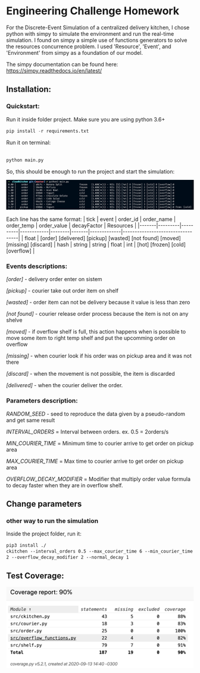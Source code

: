 # Engineering Challenge Homework

For the Discrete-Event Simulation of a centralized delivery kitchen, I chose python with simpy to simulate the environment and run the real-time simulation. I found on simpy a simple use of functions generators to solve the resources concurrence problem. I used 'Resource', 'Event', and 'Environment' from simpy as a foundation of our model.

The simpy documentation can be found here: https://simpy.readthedocs.io/en/latest/

## Installation:

### Quickstart:

Run it inside folder project. Make sure you are using python 3.6+

```python
pip install -r requirements.txt

```

Run it on terminal:

```python

python main.py

```

So, this should be enough to run the project and start the simulation:

![First run](./src/resources/first_run.png)

Each line has the same format: 
| tick  | event   | order_id | order_name | order_temp   | order_value | decayFactor | Resources                        |
|-------|---------|----------|------------|--------|-------|-------------|----------------------------------|
| float | [order] [delivered] [pickup] [wasted] [not found] [moved] [missing] [discard] | hash     | string     | string | float | int         | [hot] [frozen] [cold] [overflow] |



### Events descriptions:
*[order]* - delivery order enter on sistem

*[pickup]* - courier take out order item on shelf

*[wasted]* - order item can not be delivery because it value is less than zero

*[not found]* - courier release order process because the item is not on any shelve

*[moved]* - if overflow shelf is full, this action happens when is possible to move some item to right temp shelf and put the upcomming order on overflow

*[missing]* - when courier look if his order was on pickup area and it was not there

*[discard]* - when the movement is not possible, the item is discarded 

*[delivered]* - when the courier deliver the order.

### Parameters description:
*RANDOM_SEED* - seed to reproduce the data given by a pseudo-random and get same result 

*INTERVAL_ORDERS* = Interval between orders. ex.  0.5 = 2orders/s

*MIN_COURIER_TIME* = Minimum time to courier arrive to get order on pickup area

*MAX_COURIER_TIME* = Max time to courier arrive to get order on pickup area

*OVERFLOW_DECAY_MODIFIER* = Modifier that multiply order value formula to decay faster when they are in overflow shelf.


## Change parameters

### other way to run the simulation 
Inside the project folder, run it:
```
pip3 install ./
ckitchen --interval_orders 0.5 --max_courier_time 6 --min_courier_time 2 --overflow_decay_modifier 2 --normal_decay 1

```

## Test Coverage:

![Coverage test report](./src/resources/report.png)
